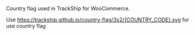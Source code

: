 Country flag used in TrackShip for WooCommerce.

Use https://trackship.github.io/country-flag/3x2/{COUNTRY_CODE}.svg for use country flag

